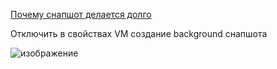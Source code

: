 [Почему снапшот делается долго](https://www.reddit.com/r/vmware/comments/tty79h/vmware_workstation_pro_16_very_slow_snapshots/)

Отключить в свойствах VM создание background снапшота

![изображение](https://github.com/user-attachments/assets/c345ca8f-1f15-4c83-80e3-470c0a03493b)
